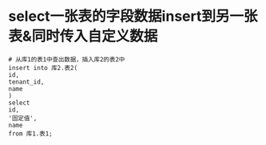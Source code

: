 # select一张表的字段数据insert到另一张表&同时传入自定义数据

```shell
# 从库1的表1中查出数据，插入库2的表2中
insert into 库2.表2(
id,
tenant_id,
name
)
select 
id,
'固定值',
name
from 库1.表1;
```

